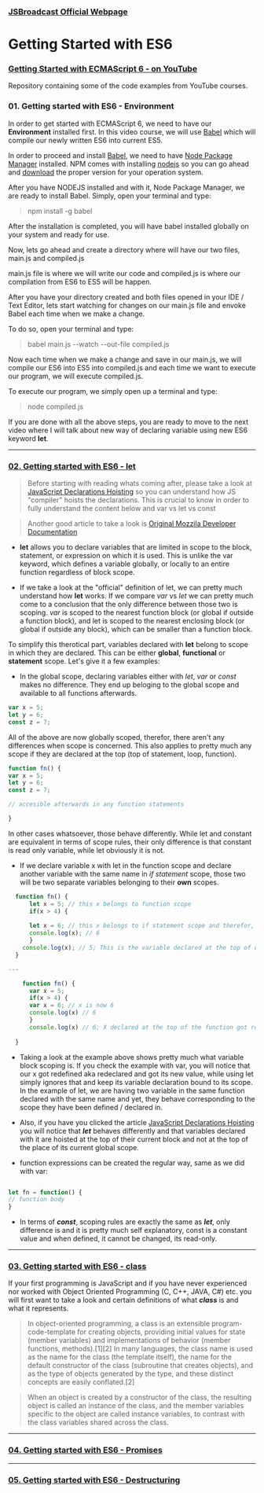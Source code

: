 
### [JSBroadcast Official Webpage](http://www.jsbroadcast.com)

# Getting Started with ES6
### [Getting Started with ECMAScript 6 - on YouTube](https://www.youtube.com/watch?v=_lGYG_s_yTM&list=PLEKIsm9AjY8LfH5cYnhJE-L5A7NWis6qB)

Repository containing some of the code examples from YouTube courses.


### 01. Getting started with ES6 - Environment 

In order to get started with ECMAScript 6, we need to have our **Environment** installed first. In this video course, we will use [Babel](https://babeljs.io/) which will compile our newly written ES6 into current ES5.

In order to proceed and install [Babel](https://babeljs.io/), we need to have [Node Package Manager](http://www.npmjs.com) installed. NPM comes with installing [nodejs](http://www.nodejs.org) so you can go ahead and [download](http://www.nodejs.org/download) the proper version for your operation system.

After you have NODEJS installed and with it, Node Package Manager, we are ready to install Babel. Simply, open your terminal and type: 

> npm install -g babel

After the installation is completed, you will have babel installed globally on your system and ready for use.

Now, lets go ahead and create a directory where will have our two files, main.js and compiled.js



main.js file is where we will write our code and compiled.js is where our compilation from  ES6 to ES5 will be happen. 

After you have your directory created and both files opened in your IDE / Text Editor, lets start watching for changes on our main.js file and envoke Babel each time when we make a change.

To do so, open your terminal and type:

> babel main.js --watch --out-file compiled.js

Now each time when we make a change and save in our main.js, we will compile our ES6 into ES5 into compiled.js and each time we want to execute our program, we will execute compiled.js.

To execute our program, we simply open up a terminal and type:

> node compiled.js 

If you are done with all the above steps, you are ready to move to the next video where I will talk about new way of declaring variable using new ES6 keyword **let**.

---

### [02. Getting started with ES6 - let](https://www.youtube.com/watch?v=l2rHcpLAhsw)

> Before starting with reading whats coming after, please take a look at [JavaScript Declarations Hoisting](http://www.w3schools.com/js/js_hoisting.asp) so you can understand how JS "compiler" hoists the declarations. This is crucial to know in order to fully understand the content below and var vs let vs const

> Another good article to take a look is [Original Mozzila Developer Documentation](https://developer.mozilla.org/en-US/docs/Web/JavaScript/Reference/Statements/let)


 * **let** allows you to declare variables that are limited in scope to the block, statement, or expression on which it is used. This is unlike the var keyword, which defines a variable globally, or locally to an entire function regardless of block scope.

 * If we take a look at the "official" definition of let, we can pretty much understand how **let** works. If we compare *var* vs *let* we can pretty much come to a conclusion that the only difference between those two is scoping. *var* is scoped to the nearest function block (or global if outside a function block), and let is scoped to the nearest enclosing block (or global if outside any block), which can be smaller than a function block.

To simplify this therotical part, variables declared with **let** belong to scope in which they are declared. This can be either **global**, **functional** or **statement** scope. Let's give it a few examples: 



* In the global scope, declaring variables either with *let*, *var* or *const* makes no difference. They end up beloging to the global scope and available to all functions afterwards.
```javascript
var x = 5;
let y = 6;
const z = 7;
```
All of the above are now globally scoped, therefor, there aren't any differences when scope is concerned. This also applies to pretty much any scope if they are declared at the top (top of statement, loop, function). 

```javascript
function fn() {
var x = 5;
let y = 6;
const z = 7;

// accesible afterwards in any function statements

}

```

In other cases whatsoever, those behave differently. While let and constant are equivalent in terms of scope rules, their only difference is that constant is read only variable, while let obviously it is not.


* If we declare variable x with let in the function scope and declare another variable with the same name in *if statement* scope, those two will be two separate variables belonging to their **own** scopes.

```javascript
  function fn() {
      let x = 5; // this x belongs to function scope
      if(x > 4) {
     
      let x = 6; // this x belongs to if statement scope and therefor, it is a separate variable
      console.log(x); // 6
      }
    console.log(x); // 5; This is the variable declared at the top of our function
  }

---

    function fn() {
      var x = 5;
      if(x > 4) {
      var x = 6; // x is now 6
      console.log(x) // 6
      }
      console.log(x) // 6; X declared at the top of the function got redefined in the if statement
    
  }

```

* Taking a look at the example above shows pretty much what variable block scoping is. If you check the example with var, you will notice that our x got redefined aka redeclared and got its new value, while using let simply ignores that and keep its variable declaration bound to its scope. In the example of let, we are having two variable in the same function declared with the same name and yet, they behave corresponding to the scope they have been defined / declared in.

* Also, if you have you clicked the article [JavaScript Declarations Hoisting](http://www.w3schools.com/js/js_hoisting.asp) you will notice that ***let*** behaves differently and that variables declared with it are hoisted at the top of their current block and not at the top of the place of its current global scope. 


* function expressions can be created the regular way, same as we did with var:

```javascript

let fn = function() {
// function body
}

```

* In terms of ***const***, scoping rules are exactly the same as ***let***, only difference is and it is pretty much self explanatory, const is a constant value and when defined, it cannot be changed, its read-only. 




---

### [03. Getting started with ES6 - class](https://www.youtube.com/watch?v=Hie7noPJORA)

If your first programming is JavaScript and if you have never experienced nor worked with Object Oriented Programming (C, C++, JAVA, C#) etc. you will first want to take a look and certain definitions of what ***class*** is and what it represents. 


> In object-oriented programming, a class is an extensible program-code-template for creating objects, providing initial values for state (member variables) and implementations of behavior (member functions, methods).[1][2] In many languages, the class name is used as the name for the class (the template itself), the name for the default constructor of the class (subroutine that creates objects), and as the type of objects generated by the type, and these distinct concepts are easily conflated.[2]

> When an object is created by a constructor of the class, the resulting object is called an instance of the class, and the member variables specific to the object are called instance variables, to contrast with the class variables shared across the class.




---

### [04. Getting started with ES6 - Promises](https://www.youtube.com/watch?v=J-yo9u5uVzM)

---

### [05. Getting started with ES6 - Destructuring](https://www.youtube.com/watch?v=VU0ZZkouMaA)


